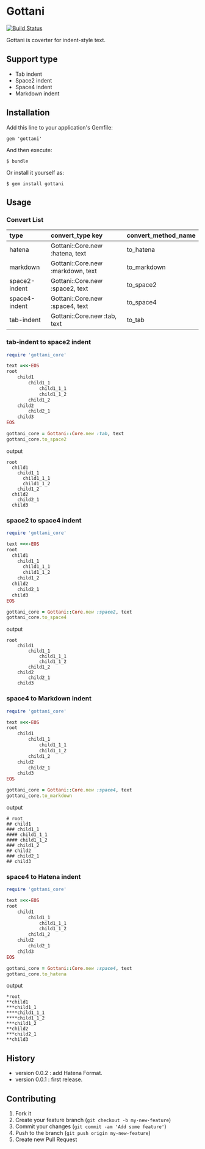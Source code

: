 # Gottani

[![Build Status](https://travis-ci.org/tbpgr/gottani.png?branch=master)](https://travis-ci.org/tbpgr/gottani)

Gottani is coverter for indent-style text.

## Support type

* Tab indent
* Space2 indent
* Space4 indent
* Markdown indent

## Installation

Add this line to your application's Gemfile:

    gem 'gottani'

And then execute:

    $ bundle

Or install it yourself as:

    $ gem install gottani

## Usage
### Convert List
| type          | convert_type key                | convert_method_name |
|:-----------   |:------------                    |:------------        |
|hatena         |Gottani::Core.new :hatena, text  |to_hatena            |
|markdown       |Gottani::Core.new :markdown, text|to_markdown          |
|space2-indent  |Gottani::Core.new :space2, text  |to_space2            |
|space4-indent  |Gottani::Core.new :space4, text  |to_space4            |
|tab-indent     |Gottani::Core.new :tab, text     |to_tab               |

### tab-indent to space2 indent

~~~ruby
require 'gottani_core'

text =<<-EOS
root
	child1
		child1_1
			child1_1_1
			child1_1_2
		child1_2
	child2
		child2_1
	child3
EOS

gottani_core = Gottani::Core.new :tab, text
gottani_core.to_space2
~~~

output
~~~
root
  child1
    child1_1
      child1_1_1
      child1_1_2
    child1_2
  child2
    child2_1
  child3
~~~

### space2 to space4 indent

~~~ruby
require 'gottani_core'

text =<<-EOS
root
  child1
    child1_1
      child1_1_1
      child1_1_2
    child1_2
  child2
    child2_1
  child3
EOS

gottani_core = Gottani::Core.new :space2, text
gottani_core.to_space4
~~~

output
~~~
root
    child1
        child1_1
            child1_1_1
            child1_1_2
        child1_2
    child2
        child2_1
    child3
~~~

### space4 to Markdown indent

~~~ruby
require 'gottani_core'

text =<<-EOS
root
    child1
        child1_1
            child1_1_1
            child1_1_2
        child1_2
    child2
        child2_1
    child3
EOS

gottani_core = Gottani::Core.new :space4, text
gottani_core.to_markdown
~~~

output
~~~
# root
## child1
### child1_1
#### child1_1_1
#### child1_1_2
### child1_2
## child2
### child2_1
## child3
~~~


### space4 to Hatena indent

~~~ruby
require 'gottani_core'

text =<<-EOS
root
    child1
        child1_1
            child1_1_1
            child1_1_2
        child1_2
    child2
        child2_1
    child3
EOS

gottani_core = Gottani::Core.new :space4, text
gottani_core.to_hatena
~~~

output
~~~
*root
**child1
***child1_1
****child1_1_1
****child1_1_2
***child1_2
**child2
***child2_1
**child3
~~~

## History
* version 0.0.2  : add Hatena Format.
* version 0.0.1  : first release.

## Contributing

1. Fork it
2. Create your feature branch (`git checkout -b my-new-feature`)
3. Commit your changes (`git commit -am 'Add some feature'`)
4. Push to the branch (`git push origin my-new-feature`)
5. Create new Pull Request
